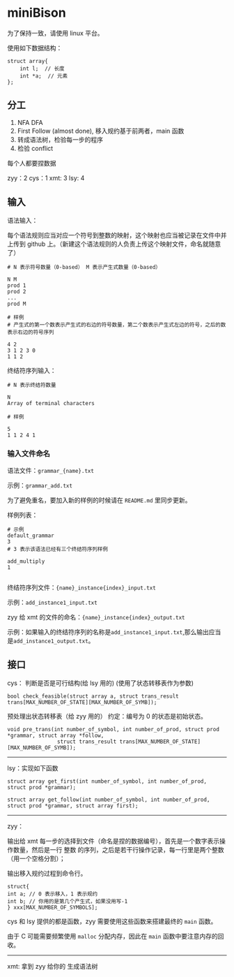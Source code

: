 # miniBison

为了保持一致，请使用 linux 平台。

使用如下数据结构：

```
struct array{
    int l;  // 长度
    int *a;  // 元素
};
```

## 分工

1. NFA DFA
2. First Follow (almost done), 移入规约基于前两者，main 函数
3. 转成语法树，检验每一步的程序
4. 检验 conflict

每个人都要捏数据

zyy：2
cys：1
xmt: 3
lsy: 4

## 输入

语法输入：

每个语法规则应当对应一个符号到整数的映射，这个映射也应当被记录在文件中并上传到 github 上。（新建这个语法规则的人负责上传这个映射文件，命名就随意了）

```
# N 表示符号数量（0-based） M 表示产生式数量（0-based）

N M
prod 1
prod 2
...
prod M

# 样例
# 产生式的第一个数表示产生式的右边的符号数量，第二个数表示产生式左边的符号，之后的数表示右边的符号序列

4 2
3 1 2 3 0
1 1 2
```

终结符序列输入：

```
# N 表示终结符数量

N
Array of terminal characters

# 样例

5
1 1 2 4 1
```

### 输入文件命名

语法文件：`grammar_{name}.txt`

示例：`grammar_add.txt`

为了避免重名，要加入新的样例的时候请在 `README.md` 里同步更新。

样例列表：

```
# 示例
default_grammar
3
# 3 表示该语法已经有三个终结符序列样例

add_multiply
1


```

终结符序列文件：`{name}_instance{index}_input.txt`

示例：`add_instance1_input.txt`

zyy 给 xmt 的文件的命名：`{name}_instance{index}_output.txt`

示例：如果输入的终结符序列的名称是`add_instance1_input.txt`,那么输出应当是`add_instance1_output.txt`。

## 接口

cys：
判断是否是可行结构(给 lsy 用的)
(使用了状态转移表作为参数)

```
bool check_feasible(struct array a, struct trans_result trans[MAX_NUMBER_OF_STATE][MAX_NUMBER_OF_SYMB]);
```

预处理出状态转移表（给 zyy 用的）
约定：编号为 0 的状态是初始状态。

```
void pre_trans(int number_of_symbol, int number_of_prod, struct prod *grammar, struct array *follow,
                struct trans_result trans[MAX_NUMBER_OF_STATE][MAX_NUMBER_OF_SYMB]);
```

---

lsy：实现如下函数

```
struct array get_first(int number_of_symbol, int number_of_prod, struct prod *grammar);

struct array get_follow(int number_of_symbol, int number_of_prod, struct prod *grammar, struct array first);
```

---

zyy：

输出给 xmt 每一步的选择到文件（命名是捏的数据编号），首先是一个数字表示操作数量，然后是一行 整数 的序列，之后是若干行操作记录，每一行里是两个整数（用一个空格分割）；

输出移入规约过程到命令行。

```
struct{
int a; // 0 表示移入，1 表示规约
int b; // 你用的是第几个产生式，如果没用写-1
} xxx[MAX_NUMBER_OF_SYMBOLS];
```

cys 和 lsy 提供的都是函数，zyy 需要使用这些函数来搭建最终的 `main` 函数。

由于 C 可能需要频繁使用 `malloc` 分配内存，因此在 `main` 函数中要注意内存的回收。

---

xmt:
拿到 zyy 给你的
生成语法树
